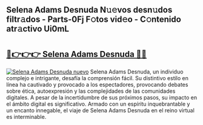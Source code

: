 ## Selena Adams Desnuda N𝚞𝚎vos desn𝚞dos filtr𝚊dos - Parts-0Fj F𝚘tos vid𝚎o - C𝚘ntenido atr𝚊ctivo Ui0mL

# <h2><a href="http://mb30kbr.tromn.icu/?c=Selena+Adams+Desnuda">🔗👉👉👉 Selena Adams Desnuda 🔗🔗</a></h2>

[![Selena Adams Desnuda nuevo](https://i.imgur.com/pEAQMta.gif)](http://mb30kbr.tromn.icu/?c=Selena+Adams+Desnuda)
Selena Adams Desnuda, un individuo complejo e intrigante, desafía la comprensión fácil. Su distintivo estilo en línea ha cautivado y provocado a los espectadores, provocando debates sobre ética, autoexpresión y las complejidades de las comunidades digitales. A pesar de la incertidumbre de sus próximos pasos, su impacto en el ámbito digital es significativo. Armado con un espíritu inquebrantable y un encanto innegable, el viaje de Selena Adams Desnuda en el reino virtual es interminable.
